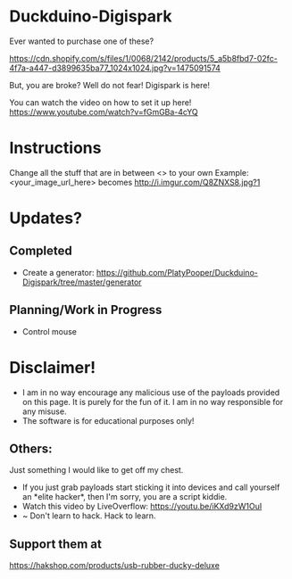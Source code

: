 # Duckduino-Digispark
Ever wanted to purchase one of these? 

https://cdn.shopify.com/s/files/1/0068/2142/products/5_a5b8fbd7-02fc-4f7a-a447-d3899635ba77_1024x1024.jpg?v=1475091574

But, you are broke? Well do not fear! Digispark is here!

You can watch the video on how to set it up here! https://www.youtube.com/watch?v=fGmGBa-4cYQ
# Instructions
Change all the stuff that are in between <> to your own
Example: <your_image_url_here> becomes http://i.imgur.com/Q8ZNXS8.jpg?1

# Updates?
## Completed
* Create a generator: https://github.com/PlatyPooper/Duckduino-Digispark/tree/master/generator
## Planning/Work in Progress
* Control mouse

# Disclaimer!
* I am in no way encourage any malicious use of the payloads provided on this page. It is purely for the fun of it. I am in no way responsible for any misuse.
* The software is for educational purposes only!

## Others:
Just something I would like to get off my chest.

* If you just grab payloads start sticking it into devices and call yourself an \*elite hacker\*, then I'm sorry, you are a script kiddie.
* Watch this video by LiveOverflow: https://youtu.be/iKXd9zW1OuI
* ~ Don't learn to hack. Hack to learn.

## Support them at
https://hakshop.com/products/usb-rubber-ducky-deluxe
